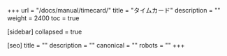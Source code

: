 +++
url = "/docs/manual/timecard/"
title = "タイムカード"
description = ""
weight = 2400
toc = true

[sidebar]
collapsed = true

[seo]
title = ""
description = ""
canonical = ""
robots = ""
+++
